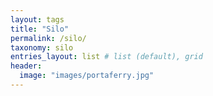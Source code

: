 ```yaml
---
layout: tags
title: "Silo"
permalink: /silo/
taxonomy: silo
entries_layout: list # list (default), grid
header:
  image: "images/portaferry.jpg"
---
```

